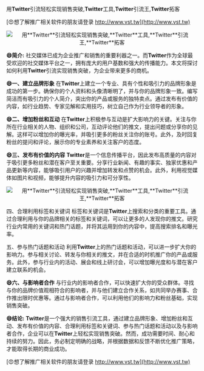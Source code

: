 用**Twitter**引流轻松实现销售突破,**Twitter**工具,**Twitter**引流王,**Twitter**拓客

[😍想了解推广相关软件的朋友请登录 http://www.vst.tw](http://www.vst.tw)

 <center><img src="https://vst.tw/MP4/tuiguang/png/0.png" alt="用**Twitter**引流轻松实现销售突破,**Twitter**工具,**Twitter**引流王,**Twitter**拓客"></center>

**😄简介:**
社交媒体已成为企业推广和销售的重要利器之一。而**Twitter**作为全球最受欢迎的社交媒体平台之一，拥有庞大的用户基数和强大的传播能力。本文将探讨如何利用**Twitter**引流实现销售突破，为企业带来更多的商机。

**😄一、建立品牌形象**
在**Twitter**上建立一个专业、具有个性和吸引力的品牌形象是成功的第一步。确保你的个人资料和头像清晰明了，并与你的品牌形象一致。编写简洁而有吸引力的个人简介，突出你的产品或服务的独特卖点。通过发布有价值的内容，如行业趋势、专家见解和实用技巧，树立自己作为行业领导者的形象。

**😄二、增加粉丝和互动**
在**Twitter**上积极参与互动是扩大影响力的关键。关注与你所在行业相关的人物、组织和公司，互动评论他们的推文，提出问题或分享你的见解。这样可以增加你的曝光率，并吸引更多的粉丝关注你的账号。此外，及时回复粉丝的提问和评论，展示你的专业素养和关注客户的态度。

**😄三、发布有价值的内容**
**Twitter**是一个信息传播平台，因此发布高质量的内容对于吸引更多粉丝和潜在客户至关重要。分享行业新闻、有趣的事实、独家优惠和产品更新等内容，能够吸引用户的兴趣并增加转发和点赞的机会。此外，利用视觉媒体如图片和视频，能够提升内容的吸引力和可分享性。

 <center><img src="https://vst.tw/MP4/tuiguang/png/1.png" alt="用**Twitter**引流轻松实现销售突破,**Twitter**工具,**Twitter**引流王,**Twitter**拓客"></center>

四、合理利用标签和关键词
标签和关键词是**Twitter**上搜索和分类的重要工具。通过合理利用与你的品牌相关的标签和关键词，可以让更多的人发现你的推文。研究行业内常用的关键词和热门话题，并将其运用到你的内容中，提高搜索排名和曝光率。

五、参与热门话题和活动
利用**Twitter**上的热门话题和活动，可以进一步扩大你的影响力。参与相关讨论、转发与你相关的推文，并在合适的时机推广你的产品或服务。此外，参与行业内的活动、展会和线上研讨会，可以增加曝光度和与潜在客户建立联系的机会。

**😄六、与影响者合作**
与行业内的影响者合作，可以快速扩大你的受众群体。寻找与你的品牌价值观相符合的影响者，并与他们建立合作关系，如共同举办赛事、合作推出限时优惠等。通过与影响者合作，可以利用他们的影响力和粉丝基础，实现销售突破。

**😄结论:**
**Twitter**是一个强大的销售引流工具，通过建立品牌形象、增加粉丝和互动、发布有价值的内容、合理利用标签和关键词、参与热门话题和活动以及与影响者合作，企业可以在**Twitter**上轻松实现销售突破。然而，成功需要时间、耐心和持续的努力。因此，务必制定明确的战略，并根据数据和反馈不断优化推广策略，才能取得长期的商业成功。

[😍想了解推广相关软件的朋友请登录 http://www.vst.tw](http://www.vst.tw)



